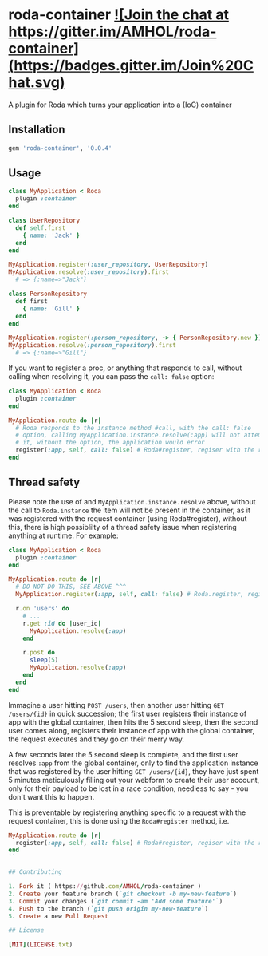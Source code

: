 # roda-container <a href="https://gitter.im/AMHOL/roda-container" target="_blank">![Join the chat at https://gitter.im/AMHOL/roda-container](https://badges.gitter.im/Join%20Chat.svg)</a>

A plugin for Roda which turns your application into a (IoC) container

## Installation

```ruby
gem 'roda-container', '0.0.4'
```

## Usage

```ruby
class MyApplication < Roda
  plugin :container
end

class UserRepository
  def self.first
    { name: 'Jack' }
  end
end

MyApplication.register(:user_repository, UserRepository)
MyApplication.resolve(:user_repository).first
  # => {:name=>"Jack"}

class PersonRepository
  def first
    { name: 'Gill' }
  end
end

MyApplication.register(:person_repository, -> { PersonRepository.new })
MyApplication.resolve(:person_repository).first
  # => {:name=>"Gill"}
```

If you want to register a proc, or anything that responds to call, without calling when resolving it, you can pass the `call: false` option:

```ruby
class MyApplication < Roda
  plugin :container
end

MyApplication.route do |r|
  # Roda responds to the instance method #call, with the call: false
  # option, calling MyApplication.instance.resolve(:app) will not attempt to call
  # it, without the option, the application would error
  register(:app, self, call: false) # Roda#register, regiser with the request container
end
```

## Thread safety

Please note the use of and `MyApplication.instance.resolve` above, without the call to `Roda.instance` the item will not be present in the container, as it was registered with the request container (using Roda#register), without this, there is high possiblilty of a thread safety issue when registering anything at runtime. For example:

```ruby
class MyApplication < Roda
  plugin :container
end

MyApplication.route do |r|
  # DO NOT DO THIS, SEE ABOVE ^^^
  MyApplication.register(:app, self, call: false) # Roda.register, register with the global container

  r.on 'users' do
    # ...
    r.get :id do |user_id|
      MyApplication.resolve(:app)
    end

    r.post do
      sleep(5)
      MyApplication.resolve(:app)
    end
  end
end
```

Immagine a user hitting `POST /users`, then another user hitting `GET /users/{id}` in quick succession; the first user registers their instance of app with the global container, then hits the 5 second sleep, then the second user comes along, registers their instance of app with the global container, the request executes and they go on their merry way.

A few seconds later the 5 second sleep is complete, and the first user resolves `:app` from the global container, only to find the application instance that was registered by the user hitting `GET /users/{id}`, they have just spent 5 minutes meticulously filling out your webform to create their user account, only for their payload to be lost in a race condition, needless to say - you don't want this to happen.

This is preventable by registering anything specific to a request with the request container, this is done using the `Roda#register` method, i.e.

```ruby
MyApplication.route do |r|
  register(:app, self, call: false) # Roda#register, regiser with the request container
end
``

## Contributing

1. Fork it ( https://github.com/AMHOL/roda-container )
2. Create your feature branch (`git checkout -b my-new-feature`)
3. Commit your changes (`git commit -am 'Add some feature'`)
4. Push to the branch (`git push origin my-new-feature`)
5. Create a new Pull Request

## License

[MIT](LICENSE.txt)
